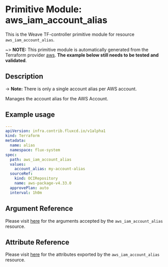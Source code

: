 
# Primitive Module: aws_iam_account_alias

This is the Weave TF-controller primitive module for resource `aws_iam_account_alias`.

~> **NOTE:** This primitive module is automatically generated from the Terraform provider [aws](https://registry.terraform.io/providers/hashicorp/aws/latest/docs/resources/iam_account_alias). **The example below still needs to be tested and validated**.

## Description

-> **Note:** There is only a single account alias per AWS account.

Manages the account alias for the AWS Account.

## Example usage

```yaml
---
apiVersion: infra.contrib.fluxcd.io/v1alpha1
kind: Terraform
metadata:
  name: alias
  namespace: flux-system
spec:
  path: aws_iam_account_alias
  values:
    account_alias: my-account-alias
  sourceRef:
    kind: OCIRepository
    name: aws-package-v4.33.0
  approvePlan: auto
  interval: 1h0m
```

## Argument Reference

Please visit [here](https://registry.terraform.io/providers/hashicorp/aws/latest/docs/resources/iam_account_alias#argument-reference) for the arguments accepted by the `aws_iam_account_alias` resource.

## Attribute Reference

Please visit [here](https://registry.terraform.io/providers/hashicorp/aws/latest/docs/resources/iam_account_alias#attributes-reference) for the attributes exported by the `aws_iam_account_alias` resource.
